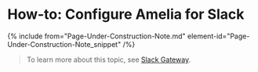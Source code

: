 

# How-to: Configure Amelia for Slack

{% include from="Page-Under-Construction-Note.md" element-id="Page-Under-Construction-Note_snippet" /%}

> To learn more about this topic, see [Slack Gateway](https://docs.amelia.com/display/AmeliaDocsV6/Slack+Gateway).

 
